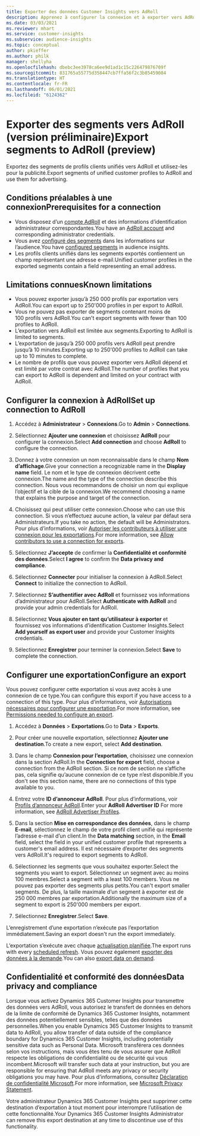 ```yaml
---
title: Exporter des données Customer Insights vers AdRoll
description: Apprenez à configurer la connexion et à exporter vers AdRoll.
ms.date: 03/03/2021
ms.reviewer: mhart
ms.service: customer-insights
ms.subservice: audience-insights
ms.topic: conceptual
author: pkieffer
ms.author: philk
manager: shellyha
ms.openlocfilehash: dbebc3ee3978ca6ee9d1ad1c15c226479876709f
ms.sourcegitcommit: 831765a55775d358447cb7ffa56f2c3b85459084
ms.translationtype: HT
ms.contentlocale: fr-FR
ms.lasthandoff: 06/01/2021
ms.locfileid: "6124362"
---
```

# <a name="export-segments-to-adroll-preview"></a><span data-ttu-id="c3250-103">Exporter des segments vers AdRoll (version préliminaire)</span><span class="sxs-lookup"><span data-stu-id="c3250-103">Export segments to AdRoll (preview)</span></span>

<span data-ttu-id="c3250-104">Exportez des segments de profils clients unifiés vers AdRoll et utilisez-les pour la publicité.</span><span class="sxs-lookup"><span data-stu-id="c3250-104">Export segments of unified customer profiles to AdRoll and use them for advertising.</span></span> 

## <a name="prerequisites-for-a-connection"></a><span data-ttu-id="c3250-105">Conditions préalables à une connexion</span><span class="sxs-lookup"><span data-stu-id="c3250-105">Prerequisites for a connection</span></span>

-   <span data-ttu-id="c3250-106">Vous disposez d’un [compte AdRoll](https://www.adroll.com/) et des informations d’identification administrateur correspondantes.</span><span class="sxs-lookup"><span data-stu-id="c3250-106">You have an [AdRoll account](https://www.adroll.com/) and corresponding administrator credentials.</span></span>
-   <span data-ttu-id="c3250-107">Vous avez [configuré des segments](segments.md) dans les informations sur l’audience.</span><span class="sxs-lookup"><span data-stu-id="c3250-107">You have [configured segments](segments.md) in audience insights.</span></span>
-   <span data-ttu-id="c3250-108">Les profils clients unifiés dans les segments exportés contiennent un champ représentant une adresse e-mail.</span><span class="sxs-lookup"><span data-stu-id="c3250-108">Unified customer profiles in the exported segments contain a field representing an email address.</span></span>

## <a name="known-limitations"></a><span data-ttu-id="c3250-109">Limitations connues</span><span class="sxs-lookup"><span data-stu-id="c3250-109">Known limitations</span></span>

- <span data-ttu-id="c3250-110">Vous pouvez exporter jusqu’à 250 000 profils par exportation vers AdRoll.</span><span class="sxs-lookup"><span data-stu-id="c3250-110">You can export up to 250'000 profiles in per export to AdRoll.</span></span>
- <span data-ttu-id="c3250-111">Vous ne pouvez pas exporter de segments contenant moins de 100 profils vers AdRoll.</span><span class="sxs-lookup"><span data-stu-id="c3250-111">You can't export segments with fewer than 100 profiles to AdRoll.</span></span> 
- <span data-ttu-id="c3250-112">L’exportation vers AdRoll est limitée aux segments.</span><span class="sxs-lookup"><span data-stu-id="c3250-112">Exporting to AdRoll is limited to segments.</span></span>
- <span data-ttu-id="c3250-113">L’exportation de jusqu’à 250 000 profils vers AdRoll peut prendre jusqu’à 10 minutes.</span><span class="sxs-lookup"><span data-stu-id="c3250-113">Exporting up to 250'000 profiles to AdRoll can take up to 10 minutes to complete.</span></span> 
- <span data-ttu-id="c3250-114">Le nombre de profils que vous pouvez exporter vers AdRoll dépend et est limité par votre contrat avec AdRoll.</span><span class="sxs-lookup"><span data-stu-id="c3250-114">The number of profiles that you can export to AdRoll is dependent and limited on your contract with AdRoll.</span></span>

## <a name="set-up-connection-to-adroll"></a><span data-ttu-id="c3250-115">Configurer la connexion à AdRoll</span><span class="sxs-lookup"><span data-stu-id="c3250-115">Set up connection to AdRoll</span></span>

1. <span data-ttu-id="c3250-116">Accédez à **Administrateur** > **Connexions**.</span><span class="sxs-lookup"><span data-stu-id="c3250-116">Go to **Admin** > **Connections**.</span></span>

1. <span data-ttu-id="c3250-117">Sélectionnez **Ajouter une connexion** et choisissez **AdRoll** pour configurer la connexion.</span><span class="sxs-lookup"><span data-stu-id="c3250-117">Select **Add connection** and choose **AdRoll** to configure the connection.</span></span>

1. <span data-ttu-id="c3250-118">Donnez à votre connexion un nom reconnaissable dans le champ **Nom d’affichage**.</span><span class="sxs-lookup"><span data-stu-id="c3250-118">Give your connection a recognizable name in the **Display name** field.</span></span> <span data-ttu-id="c3250-119">Le nom et le type de connexion décrivent cette connexion.</span><span class="sxs-lookup"><span data-stu-id="c3250-119">The name and the type of the connection describe this connection.</span></span> <span data-ttu-id="c3250-120">Nous vous recommandons de choisir un nom qui explique l’objectif et la cible de la connexion.</span><span class="sxs-lookup"><span data-stu-id="c3250-120">We recommend choosing a name that explains the purpose and target of the connection.</span></span>

1. <span data-ttu-id="c3250-121">Choisissez qui peut utiliser cette connexion.</span><span class="sxs-lookup"><span data-stu-id="c3250-121">Choose who can use this connection.</span></span> <span data-ttu-id="c3250-122">Si vous n’effectuez aucune action, la valeur par défaut sera Administrateurs.</span><span class="sxs-lookup"><span data-stu-id="c3250-122">If you take no action, the default will be Administrators.</span></span> <span data-ttu-id="c3250-123">Pour plus d’informations, voir [Autoriser les contributeurs à utiliser une connexion pour les exportations](connections.md#allow-contributors-to-use-a-connection-for-exports).</span><span class="sxs-lookup"><span data-stu-id="c3250-123">For more information, see [Allow contributors to use a connection for exports](connections.md#allow-contributors-to-use-a-connection-for-exports).</span></span>

1. <span data-ttu-id="c3250-124">Sélectionnez **J’accepte** de confirmer la **Confidentialité et conformité des données**.</span><span class="sxs-lookup"><span data-stu-id="c3250-124">Select **I agree** to confirm the **Data privacy and compliance**.</span></span>

1. <span data-ttu-id="c3250-125">Sélectionnez **Connecter** pour initialiser la connexion à AdRoll.</span><span class="sxs-lookup"><span data-stu-id="c3250-125">Select **Connect** to initialize the connection to AdRoll.</span></span>

1. <span data-ttu-id="c3250-126">Sélectionnez **S’authentifier avec AdRoll** et fournissez vos informations d’administrateur pour AdRoll.</span><span class="sxs-lookup"><span data-stu-id="c3250-126">Select **Authenticate with AdRoll** and provide your admin credentials for AdRoll.</span></span> 

1. <span data-ttu-id="c3250-127">Sélectionnez **Vous ajouter en tant qu’utilisateur à exporter** et fournissez vos informations d’identification Customer Insights.</span><span class="sxs-lookup"><span data-stu-id="c3250-127">Select **Add yourself as export user** and provide your Customer Insights credentials.</span></span>

1. <span data-ttu-id="c3250-128">Sélectionnez **Enregistrer** pour terminer la connexion.</span><span class="sxs-lookup"><span data-stu-id="c3250-128">Select **Save** to complete the connection.</span></span>

## <a name="configure-an-export"></a><span data-ttu-id="c3250-129">Configurer une exportation</span><span class="sxs-lookup"><span data-stu-id="c3250-129">Configure an export</span></span>

<span data-ttu-id="c3250-130">Vous pouvez configurer cette exportation si vous avez accès à une connexion de ce type.</span><span class="sxs-lookup"><span data-stu-id="c3250-130">You can configure this export if you have access to a connection of this type.</span></span> <span data-ttu-id="c3250-131">Pour plus d’informations, voir [Autorisations nécessaires pour configurer une exportation](export-destinations.md#set-up-a-new-export).</span><span class="sxs-lookup"><span data-stu-id="c3250-131">For more information, see [Permissions needed to configure an export](export-destinations.md#set-up-a-new-export).</span></span>

1. <span data-ttu-id="c3250-132">Accédez à **Données** > **Exportations**.</span><span class="sxs-lookup"><span data-stu-id="c3250-132">Go to **Data** > **Exports**.</span></span>

1. <span data-ttu-id="c3250-133">Pour créer une nouvelle exportation, sélectionnez **Ajouter une destination**.</span><span class="sxs-lookup"><span data-stu-id="c3250-133">To create a new export, select **Add destination**.</span></span>

1. <span data-ttu-id="c3250-134">Dans le champ **Connexion pour l’exportation**, choisissez une connexion dans la section AdRoll.</span><span class="sxs-lookup"><span data-stu-id="c3250-134">In the **Connection for export** field, choose a connection from the AdRoll section.</span></span> <span data-ttu-id="c3250-135">Si ce nom de section ne s’affiche pas, cela signifie qu’aucune connexion de ce type n’est disponible.</span><span class="sxs-lookup"><span data-stu-id="c3250-135">If you don't see this section name, there are no connections of this type available to you.</span></span>

1. <span data-ttu-id="c3250-136">Entrez votre **ID d’annonceur AdRoll**. Pour plus d’informations, voir [Profils d’annonceur AdRoll](https://help.adroll.com/hc/articles/212011838-Advertiser-Profiles).</span><span class="sxs-lookup"><span data-stu-id="c3250-136">Enter your **AdRoll Advertiser ID** For more information, see [AdRoll Advertiser Profiles](https://help.adroll.com/hc/articles/212011838-Advertiser-Profiles).</span></span>

3. <span data-ttu-id="c3250-137">Dans la section **Mise en correspondance des données**, dans le champ **E-mail**, sélectionnez le champ de votre profil client unifié qui représente l’adresse e-mail d’un client.</span><span class="sxs-lookup"><span data-stu-id="c3250-137">In the **Data matching** section, in the **Email** field, select the field in your unified customer profile that represents a customer's email address.</span></span> <span data-ttu-id="c3250-138">Il est nécessaire d’exporter des segments vers AdRoll.</span><span class="sxs-lookup"><span data-stu-id="c3250-138">It's required to export segments to AdRoll.</span></span>

1. <span data-ttu-id="c3250-139">Sélectionnez les segments que vous souhaitez exporter.</span><span class="sxs-lookup"><span data-stu-id="c3250-139">Select the segments you want to export.</span></span> <span data-ttu-id="c3250-140">Sélectionnez un segment avec au moins 100 membres.</span><span class="sxs-lookup"><span data-stu-id="c3250-140">Select a segment with a least 100 members.</span></span> <span data-ttu-id="c3250-141">Vous ne pouvez pas exporter des segments plus petits.</span><span class="sxs-lookup"><span data-stu-id="c3250-141">You can't export smaller segments.</span></span> <span data-ttu-id="c3250-142">De plus, la taille maximale d’un segment à exporter est de 250 000 membres par exportation.</span><span class="sxs-lookup"><span data-stu-id="c3250-142">Additionally the maximum size of a segment to export is 250'000 members per export.</span></span> 

1. <span data-ttu-id="c3250-143">Sélectionnez **Enregistrer**.</span><span class="sxs-lookup"><span data-stu-id="c3250-143">Select **Save**.</span></span>

<span data-ttu-id="c3250-144">L’enregistrement d’une exportation n’exécute pas l’exportation immédiatement.</span><span class="sxs-lookup"><span data-stu-id="c3250-144">Saving an export doesn't run the export immediately.</span></span>

<span data-ttu-id="c3250-145">L’exportation s’exécute avec chaque [actualisation planifiée](system.md#schedule-tab).</span><span class="sxs-lookup"><span data-stu-id="c3250-145">The export runs with every [scheduled refresh](system.md#schedule-tab).</span></span> <span data-ttu-id="c3250-146">Vous pouvez également [exporter des données à la demande](export-destinations.md#run-exports-on-demand).</span><span class="sxs-lookup"><span data-stu-id="c3250-146">You can also [export data on demand](export-destinations.md#run-exports-on-demand).</span></span> 


## <a name="data-privacy-and-compliance"></a><span data-ttu-id="c3250-147">Confidentialité et conformité des données</span><span class="sxs-lookup"><span data-stu-id="c3250-147">Data privacy and compliance</span></span>

<span data-ttu-id="c3250-148">Lorsque vous activez Dynamics 365 Customer Insights pour transmettre des données vers AdRoll, vous autorisez le transfert de données en dehors de la limite de conformité de Dynamics 365 Customer Insights, notamment des données potentiellement sensibles, telles que des données personnelles.</span><span class="sxs-lookup"><span data-stu-id="c3250-148">When you enable Dynamics 365 Customer Insights to transmit data to AdRoll, you allow transfer of data outside of the compliance boundary for Dynamics 365 Customer Insights, including potentially sensitive data such as Personal Data.</span></span> <span data-ttu-id="c3250-149">Microsoft transférera ces données selon vos instructions, mais vous êtes tenu de vous assurer que AdRoll respecte les obligations de confidentialité ou de sécurité qui vous incombent.</span><span class="sxs-lookup"><span data-stu-id="c3250-149">Microsoft will transfer such data at your instruction, but you are responsible for ensuring that AdRoll meets any privacy or security obligations you may have.</span></span> <span data-ttu-id="c3250-150">Pour plus d’informations, consultez [Déclaration de confidentialité Microsoft](https://go.microsoft.com/fwlink/?linkid=396732).</span><span class="sxs-lookup"><span data-stu-id="c3250-150">For more information, see [Microsoft Privacy Statement](https://go.microsoft.com/fwlink/?linkid=396732).</span></span>

<span data-ttu-id="c3250-151">Votre administrateur Dynamics 365 Customer Insights peut supprimer cette destination d’exportation à tout moment pour interrompre l’utilisation de cette fonctionnalité.</span><span class="sxs-lookup"><span data-stu-id="c3250-151">Your Dynamics 365 Customer Insights Administrator can remove this export destination at any time to discontinue use of this functionality.</span></span>
